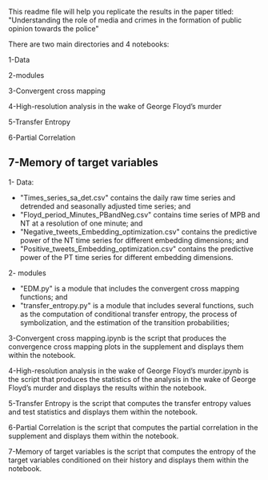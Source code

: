 This readme file will help you replicate the results in the paper titled: "Understanding the role of media and crimes in the formation of public opinion towards the police"

There are two main directories and 4 notebooks:

1-Data

2-modules

3-Convergent cross mapping

4-High-resolution analysis in the wake of George Floyd’s murder

5-Transfer Entropy

6-Partial Correlation

7-Memory of target variables
 ---

1- Data:
- "Times_series_sa_det.csv" contains the daily raw time series and detrended and seasonally adjusted time series; and 
- "Floyd_period_Minutes_PBandNeg.csv" contains time series of MPB and NT at a resolution of one minute; and
- "Negative_tweets_Embedding_optimization.csv" contains the predictive power of the NT time series for different embedding dimensions; and
- "Positive_tweets_Embedding_optimization.csv" contains the predictive power of the PT time series for different embedding dimensions.

2- modules
- "EDM.py" is a module that includes the convergent cross mapping functions; and
- "transfer_entropy.py" is a module that includes several functions, such as the computation of conditional transfer entropy, the process of symbolization, and the estimation of the transition probabilities;


3-Convergent cross mapping.ipynb
is the script that produces the convergence cross mapping plots in the supplement and displays them within the notebook.

4-High-resolution analysis in the wake of George Floyd’s murder.ipynb
is the script that produces the statistics of the analysis in the wake of George Floyd’s murder and displays the results within the notebook.

5-Transfer Entropy
is the script that computes the transfer entropy values and test statistics and displays them within the notebook.

6-Partial Correlation
is the script that computes the partial correlation in the supplement and displays them within the notebook.

7-Memory of target variables
is the script that computes the entropy of the target variables conditioned on their history and displays them within the notebook.
